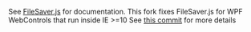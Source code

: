 See [FileSaver.js](https://github.com/eligrey/FileSaver.js) for documentation.
This fork fixes FileSaver.js for WPF WebControls that run inside IE >=10
See [this commit](https://github.com/bdb-opensource/FileSaver.js/commit/ae27075bff4ae60a6e0888ce0b507b8a6d1091da) for more details
